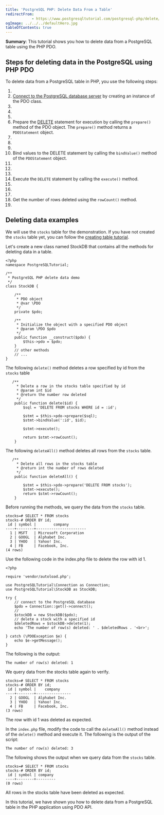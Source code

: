```yaml
---
title: 'PostgreSQL PHP: Delete Data From a Table'
redirectFrom: 
            - https://www.postgresqltutorial.com/postgresql-php/delete/
ogImage: ../../../defaultHero.jpg
tableOfContents: true
---
```



**Summary**: This tutorial shows you how to delete data from a PostgreSQL table using the PHP PDO.





## Steps for deleting data in the PostgreSQL using PHP PDO





To delete data from a PostgreSQL table in PHP, you use the following steps:





1. 
2. [Connect to the PostgreSQL database server](https://www.postgresqltutorial.com/postgresql-php/connect/) by creating an instance of the PDO class.
3. 
4.
5. 
6. Prepare the [DELETE](/docs/postgresql/postgresql-delete) statement for execution by calling the `prepare()` method of the PDO object. The `prepare()` method returns a `PDOStatement` object.
7. 
8.
9. 
10. Bind values to the DELETE statement by calling the `bindValue()` method of the `PDOStatement` object.
11. 
12.
13. 
14. Execute the `DELETE` statement by calling the `execute()` method.
15. 
16.
17. 
18. Get the number of rows deleted using the `rowCount()` method.
19. 





## Deleting data examples





We will use the `stocks` table for the demonstration. If you have not created the `stocks` table yet, you can follow the [creating table tutorial](https://www.postgresqltutorial.com/postgresql-php/create-tables/).





Let's create a new class named StockDB that contains all the methods for deleting data in a table.





```
<?php
namespace PostgreSQLTutorial;

/**
 * PostgreSQL PHP delete data demo
 */
class StockDB {

    /**
     * PDO object
     * @var \PDO
     */
    private $pdo;

    /**
     * Initialize the object with a specified PDO object
     * @param \PDO $pdo
     */
    public function __construct($pdo) {
        $this->pdo = $pdo;
    }
    // other methods
    // ...
}
```





The following `delete()` method deletes a row specified by id from the `stocks` table





```
   /**
     * Delete a row in the stocks table specified by id
     * @param int $id
     * @return the number row deleted
     */
    public function delete($id) {
        $sql = 'DELETE FROM stocks WHERE id = :id';

        $stmt = $this->pdo->prepare($sql);
        $stmt->bindValue(':id', $id);

        $stmt->execute();

        return $stmt->rowCount();
    }
```





The following `deleteAll()` method deletes all rows from the `stocks` table.





```
   /**
     * Delete all rows in the stocks table
     * @return int the number of rows deleted
     */
    public function deleteAll() {

        $stmt = $this->pdo->prepare('DELETE FROM stocks');
        $stmt->execute();
        return $stmt->rowCount();
    }
```





Before running the methods, we query the data from the `stocks` table.





```
stocks=# SELECT * FROM stocks
stocks-# ORDER BY id;
 id | symbol |        company
----+--------+-----------------------
  1 | MSFT   | Microsoft Corporation
  2 | GOOGL  | Alphabet Inc.
  3 | YHOO   | Yahoo! Inc.
  4 | FB     | Facebook, Inc.
(4 rows)
```





Use the following code in the index.php file to delete the row with id 1.





```
<?php

require 'vendor/autoload.php';

use PostgreSQLTutorial\Connection as Connection;
use PostgreSQLTutorial\StockDB as StockDB;

try {
    // connect to the PostgreSQL database
    $pdo = Connection::get()->connect();
    //
    $stockDB = new StockDB($pdo);
    // delete a stock with a specified id
    $deletedRows = $stockDB->delete(1);
    echo 'The number of row(s) deleted: ' . $deletedRows . '<br>';

} catch (\PDOException $e) {
    echo $e->getMessage();
}
```





The following is the output:





```
The number of row(s) deleted: 1
```





We query data from the stocks table again to verify.





```
stocks=# SELECT * FROM stocks
stocks-# ORDER BY id;
 id | symbol |    company
----+--------+----------------
  2 | GOOGL  | Alphabet Inc.
  3 | YHOO   | Yahoo! Inc.
  4 | FB     | Facebook, Inc.
(3 rows)
```





The row with id 1 was deleted as expected.





In the `index.php` file, modify the code to call the `deleteAll()` method instead of the `delete()` method and execute it. The following is the output of the script:





```
The number of row(s) deleted: 3
```





The following shows the output when we query data from the `stocks` table.





```
stocks=# SELECT * FROM stocks
stocks-# ORDER BY id;
 id | symbol | company
----+--------+---------
(0 rows)
```





All rows in the stocks table have been deleted as expected.





In this tutorial, we have shown you how to delete data from a PostgreSQL table in the PHP application using PDO API.


